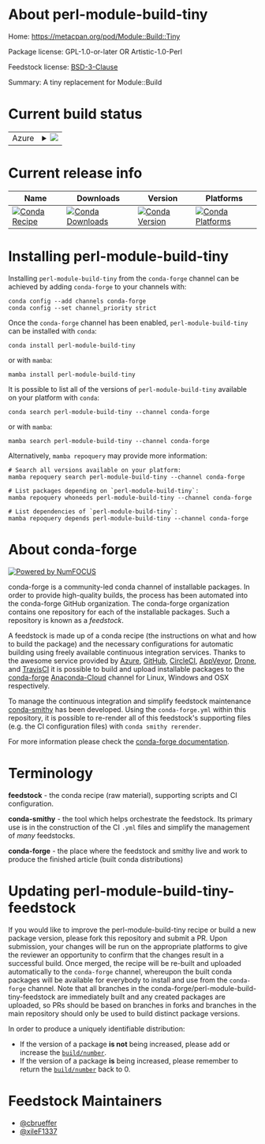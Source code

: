 About perl-module-build-tiny
============================

Home: https://metacpan.org/pod/Module::Build::Tiny

Package license: GPL-1.0-or-later OR Artistic-1.0-Perl

Feedstock license: [BSD-3-Clause](https://github.com/conda-forge/perl-module-build-tiny-feedstock/blob/main/LICENSE.txt)

Summary: A tiny replacement for Module::Build

Current build status
====================


<table>
    
  <tr>
    <td>Azure</td>
    <td>
      <details>
        <summary>
          <a href="https://dev.azure.com/conda-forge/feedstock-builds/_build/latest?definitionId=17943&branchName=main">
            <img src="https://dev.azure.com/conda-forge/feedstock-builds/_apis/build/status/perl-module-build-tiny-feedstock?branchName=main">
          </a>
        </summary>
        <table>
          <thead><tr><th>Variant</th><th>Status</th></tr></thead>
          <tbody><tr>
              <td>linux_64</td>
              <td>
                <a href="https://dev.azure.com/conda-forge/feedstock-builds/_build/latest?definitionId=17943&branchName=main">
                  <img src="https://dev.azure.com/conda-forge/feedstock-builds/_apis/build/status/perl-module-build-tiny-feedstock?branchName=main&jobName=linux&configuration=linux%20linux_64_" alt="variant">
                </a>
              </td>
            </tr><tr>
              <td>osx_64</td>
              <td>
                <a href="https://dev.azure.com/conda-forge/feedstock-builds/_build/latest?definitionId=17943&branchName=main">
                  <img src="https://dev.azure.com/conda-forge/feedstock-builds/_apis/build/status/perl-module-build-tiny-feedstock?branchName=main&jobName=osx&configuration=osx%20osx_64_" alt="variant">
                </a>
              </td>
            </tr>
          </tbody>
        </table>
      </details>
    </td>
  </tr>
</table>

Current release info
====================

| Name | Downloads | Version | Platforms |
| --- | --- | --- | --- |
| [![Conda Recipe](https://img.shields.io/badge/recipe-perl--module--build--tiny-green.svg)](https://anaconda.org/conda-forge/perl-module-build-tiny) | [![Conda Downloads](https://img.shields.io/conda/dn/conda-forge/perl-module-build-tiny.svg)](https://anaconda.org/conda-forge/perl-module-build-tiny) | [![Conda Version](https://img.shields.io/conda/vn/conda-forge/perl-module-build-tiny.svg)](https://anaconda.org/conda-forge/perl-module-build-tiny) | [![Conda Platforms](https://img.shields.io/conda/pn/conda-forge/perl-module-build-tiny.svg)](https://anaconda.org/conda-forge/perl-module-build-tiny) |

Installing perl-module-build-tiny
=================================

Installing `perl-module-build-tiny` from the `conda-forge` channel can be achieved by adding `conda-forge` to your channels with:

```
conda config --add channels conda-forge
conda config --set channel_priority strict
```

Once the `conda-forge` channel has been enabled, `perl-module-build-tiny` can be installed with `conda`:

```
conda install perl-module-build-tiny
```

or with `mamba`:

```
mamba install perl-module-build-tiny
```

It is possible to list all of the versions of `perl-module-build-tiny` available on your platform with `conda`:

```
conda search perl-module-build-tiny --channel conda-forge
```

or with `mamba`:

```
mamba search perl-module-build-tiny --channel conda-forge
```

Alternatively, `mamba repoquery` may provide more information:

```
# Search all versions available on your platform:
mamba repoquery search perl-module-build-tiny --channel conda-forge

# List packages depending on `perl-module-build-tiny`:
mamba repoquery whoneeds perl-module-build-tiny --channel conda-forge

# List dependencies of `perl-module-build-tiny`:
mamba repoquery depends perl-module-build-tiny --channel conda-forge
```


About conda-forge
=================

[![Powered by
NumFOCUS](https://img.shields.io/badge/powered%20by-NumFOCUS-orange.svg?style=flat&colorA=E1523D&colorB=007D8A)](https://numfocus.org)

conda-forge is a community-led conda channel of installable packages.
In order to provide high-quality builds, the process has been automated into the
conda-forge GitHub organization. The conda-forge organization contains one repository
for each of the installable packages. Such a repository is known as a *feedstock*.

A feedstock is made up of a conda recipe (the instructions on what and how to build
the package) and the necessary configurations for automatic building using freely
available continuous integration services. Thanks to the awesome service provided by
[Azure](https://azure.microsoft.com/en-us/services/devops/), [GitHub](https://github.com/),
[CircleCI](https://circleci.com/), [AppVeyor](https://www.appveyor.com/),
[Drone](https://cloud.drone.io/welcome), and [TravisCI](https://travis-ci.com/)
it is possible to build and upload installable packages to the
[conda-forge](https://anaconda.org/conda-forge) [Anaconda-Cloud](https://anaconda.org/)
channel for Linux, Windows and OSX respectively.

To manage the continuous integration and simplify feedstock maintenance
[conda-smithy](https://github.com/conda-forge/conda-smithy) has been developed.
Using the ``conda-forge.yml`` within this repository, it is possible to re-render all of
this feedstock's supporting files (e.g. the CI configuration files) with ``conda smithy rerender``.

For more information please check the [conda-forge documentation](https://conda-forge.org/docs/).

Terminology
===========

**feedstock** - the conda recipe (raw material), supporting scripts and CI configuration.

**conda-smithy** - the tool which helps orchestrate the feedstock.
                   Its primary use is in the construction of the CI ``.yml`` files
                   and simplify the management of *many* feedstocks.

**conda-forge** - the place where the feedstock and smithy live and work to
                  produce the finished article (built conda distributions)


Updating perl-module-build-tiny-feedstock
=========================================

If you would like to improve the perl-module-build-tiny recipe or build a new
package version, please fork this repository and submit a PR. Upon submission,
your changes will be run on the appropriate platforms to give the reviewer an
opportunity to confirm that the changes result in a successful build. Once
merged, the recipe will be re-built and uploaded automatically to the
`conda-forge` channel, whereupon the built conda packages will be available for
everybody to install and use from the `conda-forge` channel.
Note that all branches in the conda-forge/perl-module-build-tiny-feedstock are
immediately built and any created packages are uploaded, so PRs should be based
on branches in forks and branches in the main repository should only be used to
build distinct package versions.

In order to produce a uniquely identifiable distribution:
 * If the version of a package **is not** being increased, please add or increase
   the [``build/number``](https://docs.conda.io/projects/conda-build/en/latest/resources/define-metadata.html#build-number-and-string).
 * If the version of a package **is** being increased, please remember to return
   the [``build/number``](https://docs.conda.io/projects/conda-build/en/latest/resources/define-metadata.html#build-number-and-string)
   back to 0.

Feedstock Maintainers
=====================

* [@cbrueffer](https://github.com/cbrueffer/)
* [@xileF1337](https://github.com/xileF1337/)

